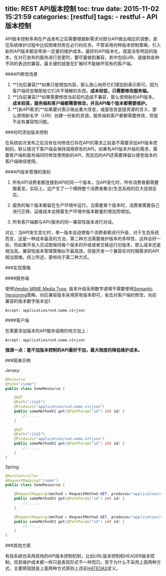 title: REST API版本控制
toc: true
date: 2015-11-02 15:21:59
categories: [restful]
tags:
    - restful
    - API版本控制
---

API版本控制多用在产品发布之后需要根据新需求对部分API做出相应的调整，是在系统维护过程中比较困难但势在必行的任务。不管采用何种版本控制策略，引入新的API版本都会带来一定量的维护成本。最好的API版本化，就是没有明显的版本。在对已发布的服务进行变更时，要尽量做到兼容，其中包括URI、链接和各种不同的表述的兼容，最关键的就是在扩展时不能破坏现有的客户端。

###API修改场景

1. **[向后兼容]**如果只是增加内容，那么放心地将它们增加到表示即可。因为客户端将忽略那些它们并不理解的东西。**成本较低，只需要修改服务端。**
2. **[向前兼容]**如果需要修改当前契约造成不兼容，那么使用新的API版本。**成本较高，服务端和客户端都需要修改，并且API每个版本都需要维护。**
3. **[新API需求]**如果要对表示做出重大改变，或是改变底层资源的含义，那么使用新名字（URI）创建一份新的资源。服务端和客户都都需要修改，但是不会有兼容性问题。

<!-- more -->

###何时添加版本控制

在系统初次发布之后没有任何修改已存在API的需求之前是不需要添加API版本控制的。默认情况下客户端会保持调用原有的API。如果有API版本升级的需求，需要客户端和服务端同时修改使用新的API，而且旧的API还需要保留以便老版本的客户端继续使用。

###API版本管理的类别

1. 所有API消费者都连接到API的同一个版本，当API变化时，所有消费者都需要跟着变，实际上，这产生了一个横跨整个消费者集合/生态系统的巨大连锁反应。

2. 服务的每个版本都留在生产环境中运行，当需要某个版本时，消费者需要自己进行迁移。运维成本会随着生产环境中版本数量的增加而增加。

3. 所有客户端都与API/服务的同一兼容性版本进行对话。

对比：当API发生变化时，单一版本会迫使每个消费者都进行升级，对于生态系统而言，这是一种成本最高的方法。第二种方法需要维护版本的多样性，这样会好一些，但如果开发人员试图保持每个版本的升级或者交替运行旧版本，那么成本还是相当高。兼容性版本管理策略似乎最高效，但是开发一个兼容任何时期需求的API相当困难。综上所述，更倾向于第二种方式。


###实现策略

####服务端

使用[Vendor MIME Media Type](http://tools.ietf.org/html/rfc4288#section-3.2), 版本升级采用数字递增不需要使用[Semantic Versioning](http://semver.org/)策略，向后兼容版本采用原有版本即可，省去对客户端的修改，向前兼容的版本数字版本加1.

```
Accept: application/vnd.name.v1+json
```

####客户端

在需要添加版本的API服务调用的地方加上：

```
Accept: application/vnd.name.v1+json
```

**强调一点：能不加版本控制的API最好不加，最大限度的降低维护成本。**


###简单示例

Jersey:

```java
@Resource
@Path("/some")
public class SomeResource {

    @GET
    @Path("/{id}")
    @Produces("application/vnd.name.v1+json")
    public someMethodV1 get(@PathParam("id") int id) {
        //......
    }
    
    @GET
    @Path("/{id}")
    @Produces("application/vnd.name.v2+json")
    public someMethodV2 get(@PathParam("id") int id) {
        //......
    }
}
```

Spring:

```java
@RestController
@RequestMapping("/some")
public class SomeResource {

    @RequestMapping(method = RequestMethod.GET, produces="application/vnd.name.v1+json")
    public someMethodV1 get(@PathParam("id") int id) {
        //......
    }
    
    @RequestMapping(method = RequestMethod.GET, produces="application/vnd.name.v2+json")
    public someMethodV2 get(@PathParam("id") int id) {
        //......
    }
}
```

###其他方案

有些系统也采用其他的API版本控制机制，比如URL版本控制和HEADER版本控制，但其维护成本都一样只是表现形式不一样而已。至于为什么不采用上面两种方式，主要原因就是上面两种方式原则上违反[HATEOAS](https://en.wikipedia.org/wiki/HATEOAS)定义。
